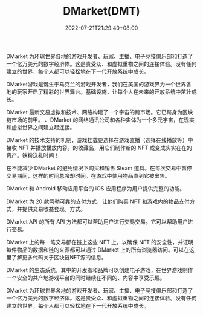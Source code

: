 ﻿---
weight: 
title: "DMarket(DMT)"
description: "DMarket 为环球世界各地的游戏开发者、玩家、主播、电子竞技俱乐部和打造了一个亿万美元的数字经济体。这是贵受众、和虚拟重物之间的连接体验。没有任何建立的世界，每个人都可以轻松地在下一代开放系统中成长。"
date: 2022-07-21T21:29:40+08:00
lastmod: 2022-07-21T09:55:40+08:00
draft: false
authors: ["Cindy"]
featuredImage: "dmarketdmt.jpg"
link: "https://dmarket.com/"
tags: ["数字代币","DMarket(DMT)"]
categories: ["navigation"]
navigation: ["数字代币"]
lightgallery: true
toc: true
pinned: false
recommend: false
recommend1: false
---
DMarket 为环球世界各地的游戏开发者、玩家、主播、电子竞技俱乐部和打造了一个亿万美元的数字经济体。这是贵受众、和虚拟重物之间的连接体验。没有任何建立的世界，每个人都可以轻松地在下一代开放系统中成长。

DMarket游戏是诞生于乌克兰的游戏开发者，我们在美国的游戏界为一个世界各地的玩家开启了精彩的世界舞台。基础设施，让每个人在未来的开放系统中茁壮成长。

DMarket 最新交易虚拟和技术、网络构建了一个宇宙的跨市场。它已跻身为区块链市场的前甲。
、DMarket 的网络通讯公司和各种实体为一个多元宇宙，在现实和虚拟世界之间建立起连接。

DMarket 的技术支持的机制，游戏挂载要选择在游戏直播（选择在线播放等）中接收 NFT 并播放播放内容。的收藏品，用它们制作新的 NFT 或变成实实在在的资产。铁粉送礼时间！

在不能减少 DMarket 的避免情况下购买和销售 Steam 道具。在每次交易中暂停交易期间，这样的时间总冷却时间。在游戏中使用物品直到它被出售。

DMarket 和 Android 移动应用平台的 iOS 应用程序为用户提供完整的功能。

DMarket 为 20 款阿勒可靠的支付方式，让他们购买 NFT 和游戏内的物品支付方式，并提供交易收益套现。方式。

DMarket API 的所有 API 方法都可以帮助用户进行交易交易。它可以帮助用户进行交易。

DMarket 上的每一笔交易都在链上这些 NFT 上，以确保 NFT 的安全性，并证明每件物品的数据和链的来源都可以通过 DMarket 上的所有浏览器访问。可以在这里了解更多代码关于区块链NFT源的信息。

DMarket 的生态系统，其中的开发者和品牌可以创建电子游戏，在世界游戏制作一个安全的共产地游戏平台的同时继续在不同的、内容中享受乐趣。

DMarket 为环球世界各地的游戏开发者、玩家、主播、电子竞技俱乐部和打造了一个亿万美元的数字经济体。这是贵受众、和虚拟重物之间的连接体验。没有任何建立的世界，每个人都可以轻松地在下一代开放系统中成长。

